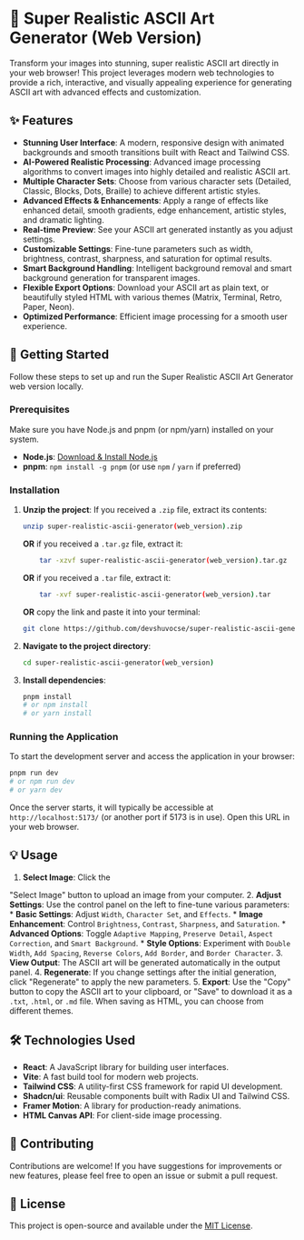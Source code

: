 # 🎨 Super Realistic ASCII Art Generator (Web Version)

Transform your images into stunning, super realistic ASCII art directly in your web browser! This project leverages modern web technologies to provide a rich, interactive, and visually appealing experience for generating ASCII art with advanced effects and customization.

## ✨ Features

-   **Stunning User Interface**: A modern, responsive design with animated backgrounds and smooth transitions built with React and Tailwind CSS.
-   **AI-Powered Realistic Processing**: Advanced image processing algorithms to convert images into highly detailed and realistic ASCII art.
-   **Multiple Character Sets**: Choose from various character sets (Detailed, Classic, Blocks, Dots, Braille) to achieve different artistic styles.
-   **Advanced Effects & Enhancements**: Apply a range of effects like enhanced detail, smooth gradients, edge enhancement, artistic styles, and dramatic lighting.
-   **Real-time Preview**: See your ASCII art generated instantly as you adjust settings.
-   **Customizable Settings**: Fine-tune parameters such as width, brightness, contrast, sharpness, and saturation for optimal results.
-   **Smart Background Handling**: Intelligent background removal and smart background generation for transparent images.
-   **Flexible Export Options**: Download your ASCII art as plain text, or beautifully styled HTML with various themes (Matrix, Terminal, Retro, Paper, Neon).
-   **Optimized Performance**: Efficient image processing for a smooth user experience.

## 🚀 Getting Started

Follow these steps to set up and run the Super Realistic ASCII Art Generator web version locally.

### Prerequisites

Make sure you have Node.js and pnpm (or npm/yarn) installed on your system.

-   **Node.js**: [Download & Install Node.js](https://nodejs.org/en/download/)
-   **pnpm**: `npm install -g pnpm` (or use `npm` / `yarn` if preferred)

### Installation

1.  **Unzip the project**: If you received a `.zip` file, extract its contents:
    ```bash
    unzip super-realistic-ascii-generator(web_version).zip
    ```
    **OR** if you received a `.tar.gz` file, extract it:
    ```bash
        tar -xzvf super-realistic-ascii-generator(web_version).tar.gz
    ```
    **OR** if you received a `.tar` file, extract it:
    ```bash
        tar -xvf super-realistic-ascii-generator(web_version).tar
    ```
    **OR** copy the link and paste it into your terminal:
    ```bash
    git clone https://github.com/devshuvocse/super-realistic-ascii-generator(web_version)
    ```

2.  **Navigate to the project directory**:
    ```bash
    cd super-realistic-ascii-generator(web_version)
    ```

3.  **Install dependencies**:
    ```bash
    pnpm install
    # or npm install
    # or yarn install
    ```
    

### Running the Application

To start the development server and access the application in your browser:

```bash
pnpm run dev
# or npm run dev
# or yarn dev
```

Once the server starts, it will typically be accessible at `http://localhost:5173/` (or another port if 5173 is in use). Open this URL in your web browser.

## 💡 Usage

1.  **Select Image**: Click the 


"Select Image" button to upload an image from your computer.
2.  **Adjust Settings**: Use the control panel on the left to fine-tune various parameters:
    *   **Basic Settings**: Adjust `Width`, `Character Set`, and `Effects`.
    *   **Image Enhancement**: Control `Brightness`, `Contrast`, `Sharpness`, and `Saturation`.
    *   **Advanced Options**: Toggle `Adaptive Mapping`, `Preserve Detail`, `Aspect Correction`, and `Smart Background`.
    *   **Style Options**: Experiment with `Double Width`, `Add Spacing`, `Reverse Colors`, `Add Border`, and `Border Character`.
3.  **View Output**: The ASCII art will be generated automatically in the output panel.
4.  **Regenerate**: If you change settings after the initial generation, click "Regenerate" to apply the new parameters.
5.  **Export**: Use the "Copy" button to copy the ASCII art to your clipboard, or "Save" to download it as a `.txt`, `.html`, or `.md` file. When saving as HTML, you can choose from different themes.

## 🛠️ Technologies Used

-   **React**: A JavaScript library for building user interfaces.
-   **Vite**: A fast build tool for modern web projects.
-   **Tailwind CSS**: A utility-first CSS framework for rapid UI development.
-   **Shadcn/ui**: Reusable components built with Radix UI and Tailwind CSS.
-   **Framer Motion**: A library for production-ready animations.
-   **HTML Canvas API**: For client-side image processing.

## 🤝 Contributing

Contributions are welcome! If you have suggestions for improvements or new features, please feel free to open an issue or submit a pull request.

## 📄 License

This project is open-source and available under the [MIT License](LICENSE).

